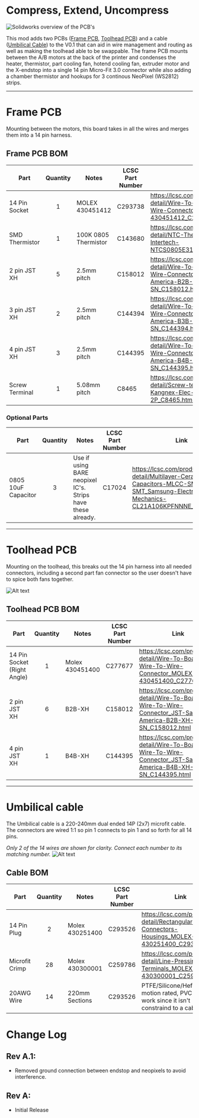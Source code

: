 # Compress, Extend, Uncompress

![Solidworks overview of the PCB's](/V0-Umbilical/Images/Overview.png?raw=true "Title")

This mod adds two PCBs ([Frame PCB](#frame-pcb), [Toolhead PCB](#toolhead-pcb)) and a cable ([Umbilical Cable](#umbilical-cable)) to the V0.1 that can aid in wire management and routing as well as making the toolhead able to be swappable.
The frame PCB mounts between the A/B motors at the back of the printer and condenses the heater, thermistor, part cooling fan, hotend cooling fan, extruder motor and the X-endstop into a single 14 pin Micro-Fit 3.0 connector while also adding a chamber thermistor and hookups for 3 continous NeoPixel (WS2812) strips.

----

# Frame PCB
Mounting between the motors, this board takes in all the wires and merges them into a 14 pin harness.

## Frame PCB BOM
| Part      | Quantity | Notes | LCSC Part Number | Link |
| ----------- | :-: | ----------- | ----------- |----------- |
| 14 Pin Socket   |  1 | MOLEX 430451412 | C293738   | https://lcsc.com/product-detail/Wire-To-Board-Wire-To-Wire-Connector_MOLEX-430451412_C293738.html |
| SMD Thermistor  |  1 | 100K 0805 Thermistor | C143680   | https://lcsc.com/product-detail/NTC-Thermistors_Vishay-Intertech-NTCS0805E3104FXT_C143680.html |
| 2 pin JST XH    |  5 | 2.5mm pitch | C158012   | https://lcsc.com/product-detail/Wire-To-Board-Wire-To-Wire-Connector_JST-Sales-America-B2B-XH-A-LF-SN_C158012.html |
| 3 pin JST XH    |  2 | 2.5mm pitch | C144394   | https://lcsc.com/product-detail/Wire-To-Board-Wire-To-Wire-Connector_JST-Sales-America-B3B-XH-A-LF-SN_C144394.html |
| 4 pin JST XH    |  3 | 2.5mm pitch | C144395   | https://lcsc.com/product-detail/Wire-To-Board-Wire-To-Wire-Connector_JST-Sales-America-B4B-XH-A-LF-SN_C144395.html |
| Screw Terminal  |  1 | 5.08mm pitch | C8465     | https://lcsc.com/product-detail/Screw-terminal_Ningbo-Kangnex-Elec-WJ500V-5-08-2P_C8465.html |

### Optional Parts
| Part      | Quantity | Notes | LCSC Part Number | Link |
| ----------- | :-: | ----------- | ----------- |----------- |
| 0805 10uF Capacitor  |  3 | Use if using BARE neopixel IC's. Strips have these already. | C17024     | https://lcsc.com/product-detail/Multilayer-Ceramic-Capacitors-MLCC-SMD-SMT_Samsung-Electro-Mechanics-CL21A106KPFNNNE_C17024.html |
----

# Toolhead PCB

Mounting on the toolhead, this breaks out the 14 pin harness into all needed connectors, including a second part fan connector so the user doesn't have to spice both fans together.

![Alt text](/V0-Umbilical/Images/Toolhead_PCB_Overview.png?raw=true "Title")


## Toolhead PCB BOM
| Part      | Quantity | Notes | LCSC Part Number | Link |
| ----------- | :-: | ----------- | ----------- |----------- |
| 14 Pin Socket (Right Angle)   | 1 |  Molex 430451400  | C277677   | https://lcsc.com/product-detail/Wire-To-Board-Wire-To-Wire-Connector_MOLEX-span-430451400_C277677.html |
| 2 pin JST XH    | 6 |  B2B-XH  | C158012   | https://lcsc.com/product-detail/Wire-To-Board-Wire-To-Wire-Connector_JST-Sales-America-B2B-XH-A-LF-SN_C158012.html |
| 4 pin JST XH    | 1 |  B4B-XH  | C144395   | https://lcsc.com/product-detail/Wire-To-Board-Wire-To-Wire-Connector_JST-Sales-America-B4B-XH-A-LF-SN_C144395.html |

---

# Umbilical cable

The Umbilical cable is a 220-240mm dual ended 14P (2x7) microfit cable. The connectors are wired 1:1 so pin 1 connects to pin 1 and so forth for all 14 pins.


*Only 2 of the 14 wires are shown for clarity. Connect each number to its matching number.*
![Alt text](/V0-Umbilical/Images/Umbilical_connector.png?raw=true "Title")

## Cable BOM
| Part      | Quantity | Notes | LCSC Part Number | Link |
| ----------- | :-: | ----------- | ----------- |----------- |
| 14 Pin Plug     | 2  | Molex 430251400 | C293526   | https://lcsc.com/product-detail/Rectangular-Connectors-Housings_MOLEX-430251400_C293526.html |
| Microfit Crimp  | 28 | Molex 430300001 | C259786   | https://lcsc.com/product-detail/Line-Pressing-Terminals_MOLEX-430300001_C259786.html |
| 20AWG Wire      | 14 | 220mm Sections  | C293526   | PTFE/Silicone/Hefulon for motion rated, PVC *could* work since it isn't constraind to a cable chain |




# Change Log #

## Rev A.1:
 - Removed ground connection between endstop and neopixels to avoid interference.

## Rev A:
 - Initial Release
